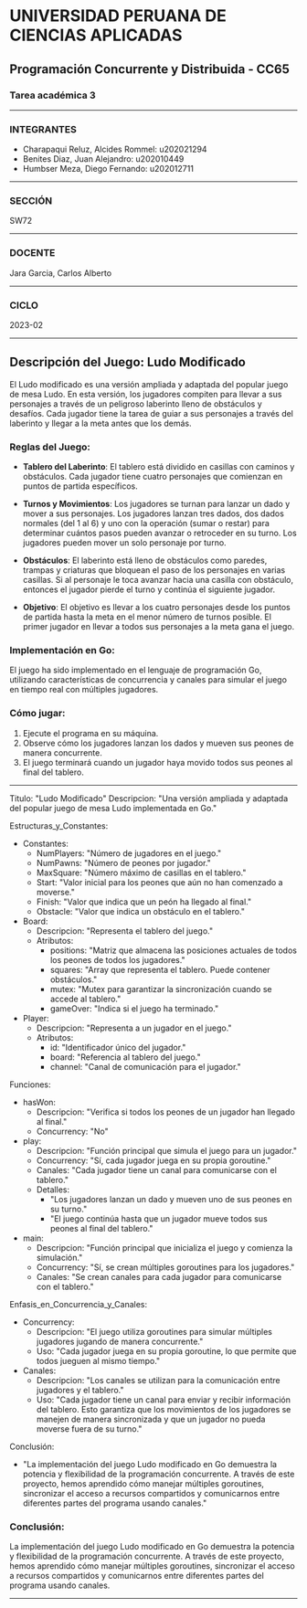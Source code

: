 # UNIVERSIDAD PERUANA DE CIENCIAS APLICADAS

## Programación Concurrente y Distribuida - CC65
### Tarea académica 3

---

### INTEGRANTES

- Charapaqui Reluz, Alcides Rommel: u202021294
- Benites Diaz, Juan Alejandro: u202010449
- Humbser Meza, Diego Fernando: u202012711

---

### SECCIÓN
SW72

---

### DOCENTE
Jara Garcia, Carlos Alberto

---

### CICLO
2023-02

---

## Descripción del Juego: Ludo Modificado

El Ludo modificado es una versión ampliada y adaptada del popular juego de mesa Ludo. En esta versión, los jugadores compiten para llevar a sus personajes a través de un peligroso laberinto lleno de obstáculos y desafíos. Cada jugador tiene la tarea de guiar a sus personajes a través del laberinto y llegar a la meta antes que los demás.

### Reglas del Juego:

- **Tablero del Laberinto**: El tablero está dividido en casillas con caminos y obstáculos. Cada jugador tiene cuatro personajes que comienzan en puntos de partida específicos.
  
- **Turnos y Movimientos**: Los jugadores se turnan para lanzar un dado y mover a sus personajes. Los jugadores lanzan tres dados, dos dados normales (del 1 al 6) y uno con la operación (sumar o restar) para determinar cuántos pasos pueden avanzar o retroceder en su turno. Los jugadores pueden mover un solo personaje por turno.

- **Obstáculos**: El laberinto está lleno de obstáculos como paredes, trampas y criaturas que bloquean el paso de los personajes en varias casillas. Si al personaje le toca avanzar hacia una casilla con obstáculo, entonces el jugador pierde el turno y continúa el siguiente jugador.

- **Objetivo**: El objetivo es llevar a los cuatro personajes desde los puntos de partida hasta la meta en el menor número de turnos posible. El primer jugador en llevar a todos sus personajes a la meta gana el juego.

### Implementación en Go:

El juego ha sido implementado en el lenguaje de programación Go, utilizando características de concurrencia y canales para simular el juego en tiempo real con múltiples jugadores.

### Cómo jugar:

1. Ejecute el programa en su máquina.
2. Observe cómo los jugadores lanzan los dados y mueven sus peones de manera concurrente.
3. El juego terminará cuando un jugador haya movido todos sus peones al final del tablero.

---

Titulo: "Ludo Modificado"
Descripcion: "Una versión ampliada y adaptada del popular juego de mesa Ludo implementada en Go."

Estructuras_y_Constantes:
  - Constantes:
    - NumPlayers: "Número de jugadores en el juego."
    - NumPawns: "Número de peones por jugador."
    - MaxSquare: "Número máximo de casillas en el tablero."
    - Start: "Valor inicial para los peones que aún no han comenzado a moverse."
    - Finish: "Valor que indica que un peón ha llegado al final."
    - Obstacle: "Valor que indica un obstáculo en el tablero."
  - Board:
    - Descripcion: "Representa el tablero del juego."
    - Atributos:
      - positions: "Matriz que almacena las posiciones actuales de todos los peones de todos los jugadores."
      - squares: "Array que representa el tablero. Puede contener obstáculos."
      - mutex: "Mutex para garantizar la sincronización cuando se accede al tablero."
      - gameOver: "Indica si el juego ha terminado."
  - Player:
    - Descripcion: "Representa a un jugador en el juego."
    - Atributos:
      - id: "Identificador único del jugador."
      - board: "Referencia al tablero del juego."
      - channel: "Canal de comunicación para el jugador."

Funciones:
  - hasWon:
    - Descripcion: "Verifica si todos los peones de un jugador han llegado al final."
    - Concurrency: "No"
  - play:
    - Descripcion: "Función principal que simula el juego para un jugador."
    - Concurrency: "Sí, cada jugador juega en su propia goroutine."
    - Canales: "Cada jugador tiene un canal para comunicarse con el tablero."
    - Detalles:
      - "Los jugadores lanzan un dado y mueven uno de sus peones en su turno."
      - "El juego continúa hasta que un jugador mueve todos sus peones al final del tablero."
  - main:
    - Descripcion: "Función principal que inicializa el juego y comienza la simulación."
    - Concurrency: "Sí, se crean múltiples goroutines para los jugadores."
    - Canales: "Se crean canales para cada jugador para comunicarse con el tablero."

Enfasis_en_Concurrencia_y_Canales:
  - Concurrency:
    - Descripcion: "El juego utiliza goroutines para simular múltiples jugadores jugando de manera concurrente."
    - Uso: "Cada jugador juega en su propia goroutine, lo que permite que todos jueguen al mismo tiempo."
  - Canales:
    - Descripcion: "Los canales se utilizan para la comunicación entre jugadores y el tablero."
    - Uso: "Cada jugador tiene un canal para enviar y recibir información del tablero. Esto garantiza que los movimientos de los jugadores se manejen de manera sincronizada y que un jugador no pueda moverse fuera de su turno."

Conclusión:
  - "La implementación del juego Ludo modificado en Go demuestra la potencia y flexibilidad de la programación concurrente. A través de este proyecto, hemos aprendido cómo manejar múltiples goroutines, sincronizar el acceso a recursos compartidos y comunicarnos entre diferentes partes del programa usando canales."


### Conclusión:

La implementación del juego Ludo modificado en Go demuestra la potencia y flexibilidad de la programación concurrente. A través de este proyecto, hemos aprendido cómo manejar múltiples goroutines, sincronizar el acceso a recursos compartidos y comunicarnos entre diferentes partes del programa usando canales.

---

